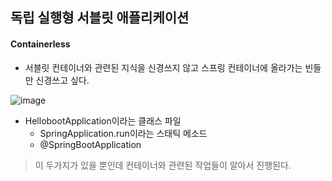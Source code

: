 ## 독립 실행형 서블릿 애플리케이션

#### Containerless
+ 서블릿 컨테이너와 관련된 지식을 신경쓰지 않고 스프링 컨테이너에 올라가는 빈들만 신경쓰고 싶다.

![image](https://github.com/HyangKeunChoi/TIL-Today-I-Learned-/assets/49984996/9f2fd284-efc5-4042-8ff7-67099671f82a)

+ HellobootApplication이라는 클래스 파일
  - SpringApplication.run이라는 스태틱 메소드
  - @SpringBootApplication

> 이 두가지가 있을 뿐인데 컨테이너와 관련된 작업들이 알아서 진행된다.

